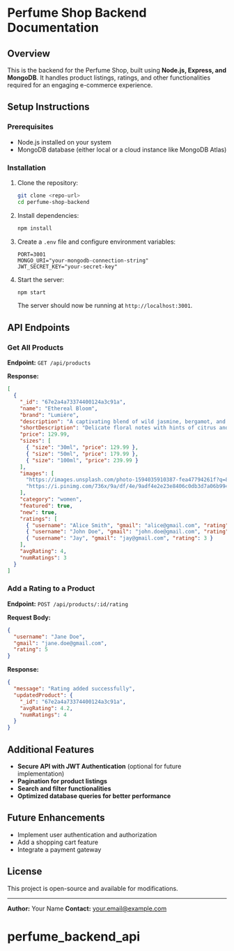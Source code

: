 # Perfume Shop Backend Documentation

## Overview
This is the backend for the Perfume Shop, built using **Node.js, Express, and MongoDB**. It handles product listings, ratings, and other functionalities required for an engaging e-commerce experience.

## Setup Instructions
### Prerequisites
- Node.js installed on your system
- MongoDB database (either local or a cloud instance like MongoDB Atlas)

### Installation
1. Clone the repository:
   ```sh
   git clone <repo-url>
   cd perfume-shop-backend
   ```
2. Install dependencies:
   ```sh
   npm install
   ```
3. Create a `.env` file and configure environment variables:
   ```env
   PORT=3001
   MONGO_URI="your-mongodb-connection-string"
   JWT_SECRET_KEY="your-secret-key"
   ```
4. Start the server:
   ```sh
   npm start
   ```
   The server should now be running at `http://localhost:3001`.

## API Endpoints
### Get All Products
**Endpoint:** `GET /api/products`

**Response:**
```json
[
  {
    "_id": "67e2a4a73374400124a3c91a",
    "name": "Ethereal Bloom",
    "brand": "Lumière",
    "description": "A captivating blend of wild jasmine, bergamot, and sandalwood, creating an aura of mystery and elegance.",
    "shortDescription": "Delicate floral notes with hints of citrus and wood",
    "price": 129.99,
    "sizes": [
      { "size": "30ml", "price": 129.99 },
      { "size": "50ml", "price": 179.99 },
      { "size": "100ml", "price": 239.99 }
    ],
    "images": [
      "https://images.unsplash.com/photo-1594035910387-fea47794261f?q=80&w=1000",
      "https://i.pinimg.com/736x/9a/df/4e/9adf4e2e23e8406c0db3d7a06b994338.jpg"
    ],
    "category": "women",
    "featured": true,
    "new": true,
    "ratings": [
      { "username": "Alice Smith", "gmail": "alice@gmail.com", "rating": 5 },
      { "username": "John Doe", "gmail": "john.doe@gmail.com", "rating": 4 },
      { "username": "Jay", "gmail": "jay@gmail.com", "rating": 3 }
    ],
    "avgRating": 4,
    "numRatings": 3
  }
]
```

### Add a Rating to a Product
**Endpoint:** `POST /api/products/:id/rating`

**Request Body:**
```json
{
  "username": "Jane Doe",
  "gmail": "jane.doe@gmail.com",
  "rating": 5
}
```

**Response:**
```json
{
  "message": "Rating added successfully",
  "updatedProduct": {
    "_id": "67e2a4a73374400124a3c91a",
    "avgRating": 4.2,
    "numRatings": 4
  }
}
```



## Additional Features
- **Secure API with JWT Authentication** (optional for future implementation)
- **Pagination for product listings**
- **Search and filter functionalities**
- **Optimized database queries for better performance**

## Future Enhancements
- Implement user authentication and authorization
- Add a shopping cart feature
- Integrate a payment gateway

## License
This project is open-source and available for modifications.

---
**Author:** Your Name
**Contact:** your.email@example.com

# perfume_backend_api
